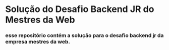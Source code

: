 # Solução do Desafio Backend JR do Mestres da Web
### esse repositório contém a solução para o desafio backend jr da empresa mestres da web.
